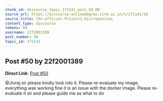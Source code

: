 ```yaml
---
chunk_id: discourse_topic_171141_post_50_00
source_url: https://discourse.onlinedegree.iitm.ac.in/t/171141/50
source_title: Tds-official-Project1-discrepencies
content_type: discourse
tokens: 84
username: 22f2001389
post_number: 50
topic_id: 171141
---
```


## Post #50 by 22f2001389

**Direct Link**: [Post #50](https://discourse.onlinedegree.iitm.ac.in/t/171141/50)

@Jivraj sir please kindly look into it. Please re-evaluate my image, everything was working fine it is an issue with the docker image. Please re-evaluate it sir and please guide me as what to do
